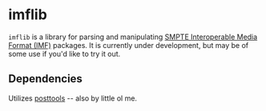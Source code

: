 # imflib

`imflib` is a library for parsing and manipulating [SMPTE Interoperable Media Format (IMF)](https://www.smpte.org/section-events/all-about-imf-interoperable-master-format) packages.  It is currently under development, but may be of some use if you'd like to try it out.

## Dependencies
Utilizes [posttools](https://github.com/mjiggidy/posttools) -- also by little ol me.
